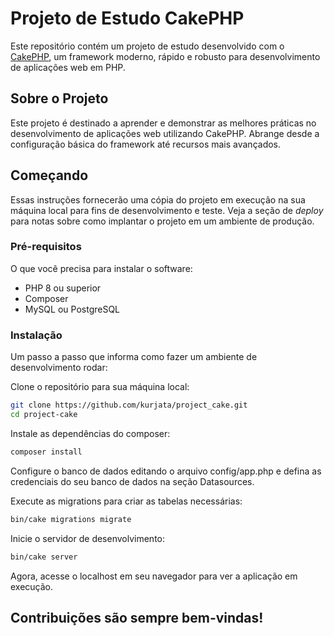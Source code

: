 # Projeto de Estudo CakePHP

Este repositório contém um projeto de estudo desenvolvido com o [CakePHP](https://cakephp.org), um framework moderno, rápido e robusto para desenvolvimento de aplicações web em PHP.

## Sobre o Projeto

Este projeto é destinado a aprender e demonstrar as melhores práticas no desenvolvimento de aplicações web utilizando CakePHP. Abrange desde a configuração básica do framework até recursos mais avançados.

## Começando

Essas instruções fornecerão uma cópia do projeto em execução na sua máquina local para fins de desenvolvimento e teste. Veja a seção de *deploy* para notas sobre como implantar o projeto em um ambiente de produção.

### Pré-requisitos

O que você precisa para instalar o software:

- PHP 8 ou superior
- Composer
- MySQL ou PostgreSQL

### Instalação

Um passo a passo que informa como fazer um ambiente de desenvolvimento rodar:

Clone o repositório para sua máquina local:

```bash
git clone https://github.com/kurjata/project_cake.git
cd project-cake
```
Instale as dependências do composer:

```bash
composer install
```

Configure o banco de dados editando o arquivo config/app.php e defina as credenciais do seu banco de dados na seção Datasources.

Execute as migrations para criar as tabelas necessárias:

```bash
bin/cake migrations migrate
```

Inicie o servidor de desenvolvimento:

```bash
bin/cake server
```

Agora, acesse o localhost em seu navegador para ver a aplicação em execução.


## Contribuições são sempre bem-vindas!